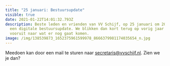 ```yaml
---
title: "25 januari: Bestuursupdate"
visible: true
date: 2021-01-22T14:01:32.793Z
description: Beste leden en vrienden van VV Schijf, op 25 januari om 20:00 is er
  een digitale bestuursupdate. We blikken dan kort terug op vorig jaar en kijken
  vooruit naar wat er nog gaat komen.
image: /img/138539873_1652375961599978_8666379981174035654_n.jpg
---
```

Meedoen kan door een mail te sturen naar [secretaris@vvschijf.nl](mailto:secretaris@vvschijf.nl). Zien we je dan?